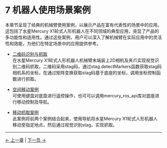 # 7 机器人使用场景案例

本章节呈现了经典的机械臂使用案例，以展示产品在富有代表性的场景中的应用。这包括了水星Mercury X1轮式人形机器人在不同领域的典型应用，突显了产品的多功能性和适用性。通过这些案例，用户可以深入了解机械臂在实际应用中的灵活性和效能，为他们在特定场景中的应用提供参考。


- [二维码识别与抓取](7.1-stag_detect.md)<br>
  在水星Mercury X1轮式人形机器人机械臂末端装上2D相机及夹爪实现视觉识别二维码抓取，二维码采用stag码，通过stag.detectMarkers函数获取stag码相机系的坐标，在通过矩阵变换获取stag码基于底座的坐标，调用坐标控制函数进行抓取。 <br>

- [空间移动案例](7.2-robot_move.md)<br>
  可使用键盘对底盘进行遥控操作，也可可以调用mercury_ros_api库对底座进行移动控制及导航。

- [移动抓取案例](7.3-move_and_catch.md)<br>
  此案例将前两个案例结合起来，使用导航将水星Mercury X1轮式人形机器人移动至指定地点，然后通过视觉识别stag，实现抓取。

---

[← 上一章](../6-SDKDevelopment/README.md) | [下一页 →](../7-ExamplesRobotsUsing/7.1-stag_detect.md)